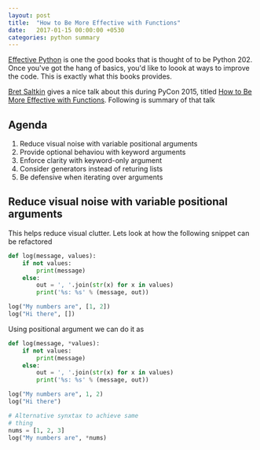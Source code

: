 ```yaml
---
layout: post
title:  "How to Be More Effective with Functions"
date:   2017-01-15 00:00:00 +0530
categories: python summary
---
```


[Effective Python](https://www.safaribooksonline.com/library/view/effective-python-59/9780134034416/) is one the good books that is thought of to be Python 202. Once you've got the hang of basics, you'd like to loook at ways to improve the code. This is exactly what this books provides.

[Bret Saltkin](https://twitter.com/haxor?lang=en) gives a nice talk about this during PyCon 2015, titled [How to Be More Effective with Functions](https://www.youtube.com/watch?v=WjJUPxKB164). Following is summary of that talk

## Agenda

1. Reduce visual noise with variable positional arguments 
1. Provide optional behaviou with keyword arguments
1. Enforce clarity with keyword-only argument
1. Consider generators instead of returing lists
1. Be defensive when iterating over arguments

## Reduce visual noise with variable positional arguments

This helps reduce visual clutter. Lets look at how the following snippet can be refactored

```python
def log(message, values):
    if not values:
        print(message)
    else:
        out = ', '.join(str(x) for x in values)
        print('%s: %s' % (message, out))

log("My numbers are", [1, 2])
log("Hi there", [])
```

Using positional argument we can do it as

```python
def log(message, *values):
    if not values:
        print(message)
    else:
        out = ', '.join(str(x) for x in values)
        print('%s: %s' % (message, out))

log("My numbers are", 1, 2)
log("Hi there")

# Alternative synxtax to achieve same
# thing
nums = [1, 2, 3]
log("My numbers are", *nums)
```